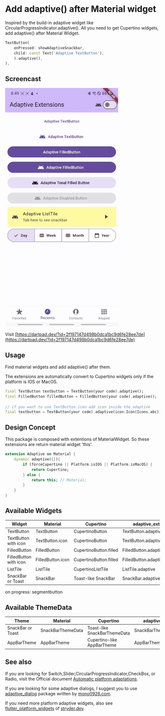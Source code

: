 <!--
This README describes the package. If you publish this package to pub.dev,
this README's contents appear on the landing page for your package.

For information about how to write a good package README, see the guide for
[writing package pages](https://dart.dev/guides/libraries/writing-package-pages).

For general information about developing packages, see the Dart guide for
[creating packages](https://dart.dev/guides/libraries/create-library-packages)
and the Flutter guide for
[developing packages and plugins](https://flutter.dev/developing-packages).
-->

# Add adaptive() after Material widget

Inspired by the build-in adaptive widget like CircularProgressIndicator.adaptive().
All you need to get Cupertino widgets, add adaptive() after Material Widget.

```dart
TextButton(
    onPressed: showAdaptiveSnackbar,
    child: const Text('Adaptive TextButton'),
    ).adaptive(),
),
```

## Screencast

![screenshot1](https://github.com/koriai/adaptive_extensions/blob/main/images/screencast1.gif)

Visit [https://dartpad.dev/?id=2f197147d498b0dca1bc9d6fe28ee7de](https://dartpad.dev/?id=2f197147d498b0dca1bc9d6fe28ee7de)

## Usage

Find material widgets and add adaptive() after them.

The extensions are automatically convert to Cupertino widgets only if the platform is IOS or MacOS.

```dart
final TextButton textbutton = TextButton(your code).adaptive();
final FilledButton filledButton = FilledButton(your code).adaptive();

// if you want to use TextButton.icon add icon inside the adaptive
final textbutton = TextButton(your code).adaptive(icon:Icon(Icons.abc));
```

## Design Concept

This package is composed with extentions of MaterialWidget.
So these extensions are return material widget 'this'.

```dart
extension Adaptive on Material {
    dynamic adaptive({}){
        if (forceCupertino || Platform.isIOS || Platform.isMacOS) {
            return Cupertino;
        } else {
            return this; // Material;
        }
    }
}
```

## Available Widgets

|Widget|Material|Cupertino|adaptive_extensions|
|---|---|---|---|
|TextButton|TextButton|CupertinoButton|TextButton.adaptive|
|TextButton with icon|TextButton.icon|CupertinoButton|TextButton.adaptive(icon:Icon)|
|FilledButton|FilledButton|CupertinoButton.filled|FilledButton.adaptive|
|FilledButton with icon|FilledButton.icon|CupertinoButton.filled|FilledButton.adaptive(icon:Icon)|
|ListTile|ListTile|CupertinoListTile|ListTile.adaptive|
|SnackBar or Toast|SnackBar|Toast-like SnackBar|SnackBar.adaptive|

on progress: segmentbutton

<!-- |Segment Button|SegmentedButton|CupertinoSegmentedControl|SegmentedButton.adaptive| -->

## Available ThemeData

|Theme|Material|Cupertino|adaptive_extensions|
|---|---|---|---|
|SnackBar or Toast|SnackBarThemeData|Toast-like SnackBarThemeData|SnackBarThemeData.adaptive
|AppBarTheme|AppBarTheme|Cupertino-like AppBarTheme|AppBarTheme.adaptive

## See also

If you are looking for Switch,Slider,CircularProgressIndicator,CheckBox, or Radio, visit the Official document [Automatic platform adaptations](https://docs.flutter.dev/platform-integration/platform-adaptations).

If you are looking for some adaptive dialogs, I suggest you to use [adaptive_dialog](https://pub.dev/packages/adaptive_dialog) package written by [mono0926.com](https://pub.dev/publishers/mono0926.com/packages).

If you need more platform adaptive widgets, also see [flutter_platform_widgets](https://pub.dev/packages/flutter_platform_widgets) of [stryder.dev](https://pub.dev/publishers/stryder.dev/packages).
